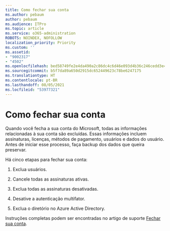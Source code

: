 ```yaml
---
title: Como fechar sua conta
ms.author: pebaum
author: pebaum
ms.audience: ITPro
ms.topic: article
ms.service: o365-administration
ROBOTS: NOINDEX, NOFOLLOW
localization_priority: Priority
ms.custom: ''
ms.assetid:
- "9002317"
- "4502"
ms.openlocfilehash: bed58749fe2e4da490a2c86dc4c6d46e093d4b36c246cedd3e4f86e75c817c9a
ms.sourcegitcommit: b5f7da89a650d2915dc652449623c78be6247175
ms.translationtype: HT
ms.contentlocale: pt-BR
ms.lasthandoff: 08/05/2021
ms.locfileid: "53977321"
---
```

# <a name="how-to-close-your-account"></a>Como fechar sua conta

Quando você fecha a sua conta do Microsoft, todas as informações relacionadas à sua conta são excluídas. Essas informações incluem assinaturas, licenças, métodos de pagamento, usuários e dados do usuário. Antes de iniciar esse processo, faça backup dos dados que queira preservar.

Há cinco etapas para fechar sua conta:

1. Exclua usuários.

2. Cancele todas as assinaturas ativas.

3. Exclua todas as assinaturas desativadas.

4. Desative a autenticação multifator.

5. Exclua o diretório no Azure Active Directory.

Instruções completas podem ser encontradas no artigo de suporte [Fechar sua conta](https://docs.microsoft.com/microsoft-365/commerce/close-your-account).
